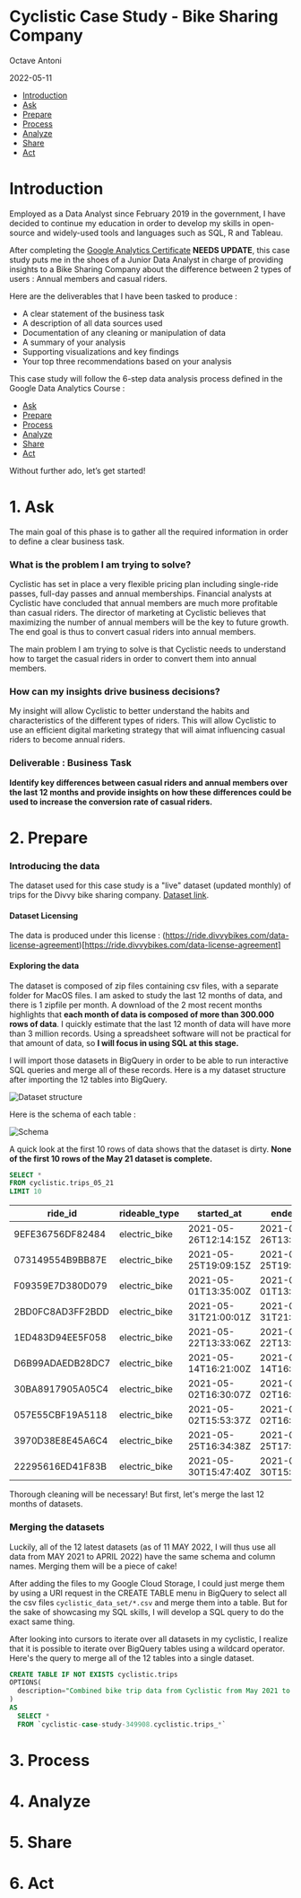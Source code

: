 Cyclistic Case Study - Bike Sharing Company
================
Octave Antoni

2022-05-11

-   [Introduction](#introduction)
-   [Ask](#1.ask)
-   [Prepare](#2.prepare)
-   [Process](#3.process)
-   [Analyze](#4.analyze)
-   [Share](#5.share)
-   [Act](#6.act)


# Introduction
Employed as a Data Analyst since February 2019 in the government,
I have decided to continue my education in order to develop my skills
in open-source and widely-used tools and languages such as SQL, R and Tableau. 

After completing the [Google Analytics Certificate](https://github.com/Faskill)
**NEEDS UPDATE**, this case study puts me in the shoes of a Junior Data Analyst
in charge of providing insights to a Bike Sharing Company about the difference
between 2 types of users : Annual members and casual riders.

Here are the deliverables that I have been tasked to produce :

-   A clear statement of the business task
-   A description of all data sources used
-   Documentation of any cleaning or manipulation of data
-   A summary of your analysis
-   Supporting visualizations and key findings
-   Your top three recommendations based on your analysis

This case study will follow the 6-step data analysis process defined in the 
Google Data Analytics Course :

-   [Ask](#1.ask)
-   [Prepare](#2.prepare)
-   [Process](#3.process)
-   [Analyze](#4.analyze)
-   [Share](#5.share)
-   [Act](#6-act)

Without further ado, let’s get started!

# 1. Ask

The main goal of this phase is to gather all the required information
in order to define a clear business task.

### What is the problem I am trying to solve?

Cyclistic has set in place a very flexible pricing plan including single-ride
passes, full-day passes and annual memberships.
Financial analysts at Cyclistic have concluded that annual members are 
much more profitable than casual riders. 
The director of marketing at Cyclistic believes that maximizing the number
of annual members will be the key to future growth.
The end goal is thus to convert casual riders into annual members.

The main problem I am trying to solve is that Cyclistic needs to understand
how to target the casual riders in order to convert them into annual members.

### How can my insights drive business decisions?

My insight will allow Cyclistic to better understand the habits and
characteristics of the different types of riders.
This will allow Cyclistic to use an efficient digital marketing strategy that 
will aimat influencing casual riders to become annual riders.

### Deliverable : Business Task

**Identify key differences between casual riders and annual members over the
last 12 months and provide insights on how these differences could be used to
increase the conversion rate of casual riders.**

# 2. Prepare

### Introducing the data

The dataset used for this case study is a "live" dataset (updated monthly) of 
trips
for the Divvy bike sharing company. 
[Dataset link](https://divvy-tripdata.s3.amazonaws.com/index.html).

#### Dataset Licensing

The data is produced under this license : 
(https://ride.divvybikes.com/data-license-agreement)[https://ride.divvybikes.com/data-license-agreement]

#### Exploring the data

The dataset is composed of zip files containing csv files, with a separate 
folder for MacOS files. I am asked to study the last 12 months of data, and 
there is 1 zipfile per month. A download of the 2 most recent months highlights 
that **each month of data is composed of more than 300.000 rows of data**. 
I quickly estimate that the last 12 month of data will have more than 3 million 
records. Using a spreadsheet software will not be practical for that amount of 
data, so **I will focus in using SQL at this stage.** 

I will import those datasets in BigQuery in order to be able to run interactive 
SQL queries and merge all of these records. Here is a my dataset structure
after importing the 12 tables into BigQuery.

![Dataset structure](img/dataset.jpg)

Here is the schema of each table :

![Schema](img/dataset_schema.jpg)

A quick look at the first 10 rows of data shows that the dataset is dirty.
**None of the first 10 rows of the May 21 dataset is complete.**

```SQL
SELECT * 
FROM cyclistic.trips_05_21 
LIMIT 10
```

|ride_id         |rideable_type|started_at          |ended_at            |start_station_name|start_station_id|end_station_name   |end_station_id|start_lat|start_lng|end_lat           |end_lng            |member_casual|
|----------------|-------------|--------------------|--------------------|------------------|----------------|-------------------|--------------|---------|---------|------------------|-------------------|-------------|
|9EFE36756DF82484|electric_bike|2021-05-26T12:14:15Z|2021-05-26T13:03:21Z|                  |                |                   |              |42.0     |-87.7    |41.93             |-87.78             |casual       |
|073149554B9BB87E|electric_bike|2021-05-25T19:09:15Z|2021-05-25T19:24:12Z|                  |                |                   |              |42.0     |-87.67   |42.0              |-87.67             |casual       |
|F09359E7D380D079|electric_bike|2021-05-01T13:35:00Z|2021-05-01T13:58:24Z|                  |                |Clark St & Grace St|TA1307000127  |42.0     |-87.67   |41.950923666666668|-87.659176166666668|casual       |
|2BD0FC8AD3FF2BDD|electric_bike|2021-05-31T21:00:01Z|2021-05-31T21:06:27Z|                  |                |                   |              |42.0     |-87.66   |41.99             |-87.66             |casual       |
|1ED483D94EE5F058|electric_bike|2021-05-22T13:33:06Z|2021-05-22T13:46:12Z|                  |                |                   |              |42.0     |-87.69   |42.0              |-87.69             |casual       |
|D6B99ADAEDB28DC7|electric_bike|2021-05-14T16:21:00Z|2021-05-14T16:36:58Z|                  |                |                   |              |42.0     |-87.66   |42.0              |-87.69             |casual       |
|30BA8917905A05C4|electric_bike|2021-05-02T16:30:07Z|2021-05-02T16:42:53Z|                  |                |                   |              |42.0     |-87.67   |41.99             |-87.69             |casual       |
|057E55CBF19A5118|electric_bike|2021-05-02T15:53:37Z|2021-05-02T16:06:41Z|                  |                |                   |              |42.0     |-87.69   |42.0              |-87.67             |casual       |
|3970D38E8E45A6C4|electric_bike|2021-05-25T16:34:38Z|2021-05-25T17:10:02Z|                  |                |                   |              |42.0     |-87.71   |42.01             |-87.71             |casual       |
|22295616ED41F83B|electric_bike|2021-05-30T15:47:40Z|2021-05-30T15:58:49Z|                  |                |                   |              |42.0     |-87.69   |42.0              |-87.66             |casual       |

Thorough cleaning will be necessary! But first, let's merge the last 12 months of datasets.


### Merging the datasets

Luckily, all of the 12 latest datasets (as of 11 MAY 2022, I will thus use all
data from MAY 2021 to APRIL 2022) have the same schema and column names. 
Merging them will be a piece of cake!

After adding the files to my Google Cloud Storage, I could just merge them
by using a URI request in the CREATE TABLE menu in BigQuery to select all the
csv files `cyclistic_data_set/*.csv` and merge them into a table. But for the
sake of showcasing my SQL skills, I will develop a SQL query to do the exact 
same thing. 

After looking into cursors to iterate over all datasets in my cyclistic, I
realize that it is possible to iterate over BigQuery tables using a 
wildcard operator. Here's the query to merge all of the 12 tables into a 
single dataset.

```SQL
CREATE TABLE IF NOT EXISTS cyclistic.trips
OPTIONS(
  description="Combined bike trip data from Cyclistic from May 2021 to Avril 2022"
)
AS
  SELECT *
  FROM `cyclistic-case-study-349908.cyclistic.trips_*`

```


# 3. Process

# 4. Analyze

# 5. Share

# 6. Act

